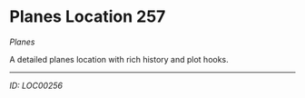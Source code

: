 # Planes Location 257

*Planes*

A detailed planes location with rich history and plot hooks.

---
*ID: LOC00256*